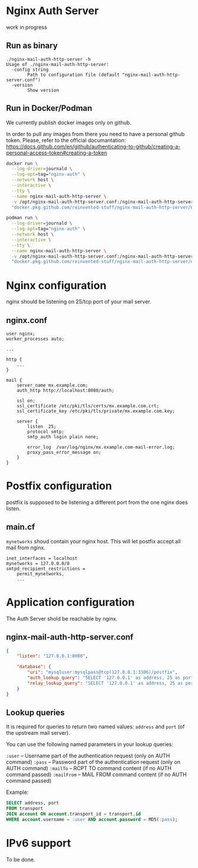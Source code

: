 # Nginx Auth Server

work in progress

## Run as binary

```
./nginx-mail-auth-http-server -h
Usage of ./nginx-mail-auth-http-server:
  -config string
    	Path to configuration file (default "nginx-mail-auth-http-server.conf")
  -version
    	Show version
```

## Run in Docker/Podman

We currently publish docker images only on github.

In order to pull any images from there you need to have a personal github token. Please, refer to the official documantation: https://docs.github.com/en/github/authenticating-to-github/creating-a-personal-access-token#creating-a-token

```bash
docker run \
  --log-driver=journald \
  --log-opt=tag="nginx-auth" \
  --network host \
  --interactive \
  --tty \
  --name nginx-mail-auth-http-server \
  -v /opt/nginx-mail-auth-http-server.conf:/nginx-mail-auth-http-server.conf:ro \
  "docker.pkg.github.com/reinvented-stuff/nginx-mail-auth-http-server/nginx-mail-auth-http-server:1.2.0"
```

```bash
podman run \
  --log-driver=journald \
  --log-opt=tag="nginx-auth" \
  --network host \
  --interactive \
  --tty \
  --name nginx-mail-auth-http-server \
  -v /opt/nginx-mail-auth-http-server.conf:/nginx-mail-auth-http-server.conf:ro \
  "docker.pkg.github.com/reinvented-stuff/nginx-mail-auth-http-server/nginx-mail-auth-http-server:1.2.0"
```

# Nginx configuration

nginx should be listening on 25/tcp port of your mail server.

## nginx.conf

```
user nginx;
worker_processes auto;

...

http {
	...
}

mail {
    server_name mx.example.com;
    auth_http http://localhost:8080/auth;

    ssl on;
    ssl_certificate /etc/pki/tls/certs/mx.example.com.crt;
    ssl_certificate_key /etc/pki/tls/private/mx.example.com.key;

    server {
        listen  25;
        protocol smtp;
        smtp_auth login plain none;

        error_log  /var/log/nginx/mx.example.com-mail-error.log;
        proxy_pass_error_message on;
    }
}

```

# Postfix configuration

postfix is supposed to be listening a different port from the one nginx does listen.

## main.cf

`mynetworks` shoud contain your nginx host. This will let postfix accept all mail from nginx.

```
inet_interfaces = localhost
mynetworks = 127.0.0.0/8
smtpd_recipient_restrictions =
	permit_mynetworks,
	...
```

# Application configuration

The Auth Server shold be reachable by nginx.

## nginx-mail-auth-http-server.conf

```json
{
	"listen": "127.0.0.1:8080",

	"database": {
		"uri": "mysqluser:mysqlpass@tcp(127.0.0.1:3306)/postfix",
		"auth_lookup_query": "SELECT '127.0.0.1' as address, 25 as port;",
		"relay_lookup_query": "SELECT '127.0.0.1' as address, 25 as port;"
	}
}
```

## Lookup queries

It is required for queries to return two named values: `address` and `port` (of the upstream mail server).

You can use the following named parameters in your lookup queries:

`:user` – Username part of the authentication request (only on AUTH command)
`:pass` – Password part of the authentication request (only on AUTH command)
`:mailTo` – RCPT TO command content (if no AUTH command passed)
`:mailFrom` – MAIL FROM command content (if no AUTH command passed)

Example:

```sql
SELECT address, port 
FROM transport 
JOIN account ON account.transport_id = transport.id 
WHERE account.username = :user AND account.password = MD5(:pass);
```

# IPv6 support

To be done.

